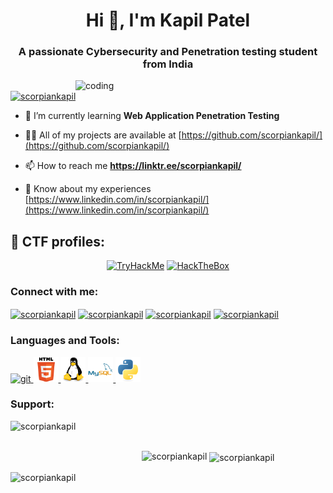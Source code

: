 <h1 align="center">Hi 👋, I'm Kapil Patel</h1>
<h3 align="center">A passionate Cybersecurity and Penetration testing student from India</h3>

<img align="right" alt="coding" width="400" src="https://i.pinimg.com/originals/54/e3/7d/54e37d8074ebcde1d96c77d7b2a7f310.gif">

<p align="left"> <a href="https://twitter.com/scorpiankapil" target="blank"><img src="https://img.shields.io/twitter/follow/scorpiankapil?logo=twitter&style=for-the-badge" alt="scorpiankapil" /></a> </p>

- 🌱 I’m currently learning **Web Application Penetration Testing**

- 👨‍💻 All of my projects are available at [https://github.com/scorpiankapil/](https://github.com/scorpiankapil/)

- 📫 How to reach me **https://linktr.ee/scorpiankapil/**

- 📄 Know about my experiences [https://www.linkedin.com/in/scorpiankapil/](https://www.linkedin.com/in/scorpiankapil/)

## :triangular_flag_on_post: CTF profiles:

<div align="center">
 <a href="https://tryhackme.com/p/scorpiankapil"><img src="https://tryhackme-badges.s3.amazonaws.com/scorpiankapil.png" alt="TryHackMe"></a>
 <a href="https://app.hackthebox.com/profile/1124741"><img src="https://www.hackthebox.com/badge/image/1124741" alt="HackTheBox"></a>
</div>

<h3 align="left">Connect with me:</h3>
<p align="left">
<a href="https://twitter.com/scorpiankapil" target="blank"><img align="center" src="https://raw.githubusercontent.com/rahuldkjain/github-profile-readme-generator/master/src/images/icons/Social/twitter.svg" alt="scorpiankapil" height="30" width="40" /></a>
<a href="https://linkedin.com/in/scorpiankapil" target="blank"><img align="center" src="https://raw.githubusercontent.com/rahuldkjain/github-profile-readme-generator/master/src/images/icons/Social/linked-in-alt.svg" alt="scorpiankapil" height="30" width="40" /></a>
<a href="https://instagram.com/scorpiankapil" target="blank"><img align="center" src="https://raw.githubusercontent.com/rahuldkjain/github-profile-readme-generator/master/src/images/icons/Social/instagram.svg" alt="scorpiankapil" height="30" width="40" /></a>
<a href="https://www.hackerrank.com/scorpiankapil" target="blank"><img align="center" src="https://raw.githubusercontent.com/rahuldkjain/github-profile-readme-generator/master/src/images/icons/Social/hackerrank.svg" alt="scorpiankapil" height="30" width="40" /></a>
</p>

<h3 align="left">Languages and Tools:</h3>
<p align="left"> <a href="https://git-scm.com/" target="_blank" rel="noreferrer"> <img src="https://www.vectorlogo.zone/logos/git-scm/git-scm-icon.svg" alt="git" width="40" height="40"/> </a> <a href="https://www.w3.org/html/" target="_blank" rel="noreferrer"> <img src="https://raw.githubusercontent.com/devicons/devicon/master/icons/html5/html5-original-wordmark.svg" alt="html5" width="40" height="40"/> </a> <a href="https://www.linux.org/" target="_blank" rel="noreferrer"> <img src="https://raw.githubusercontent.com/devicons/devicon/master/icons/linux/linux-original.svg" alt="linux" width="40" height="40"/> </a> <a href="https://www.mysql.com/" target="_blank" rel="noreferrer"> <img src="https://raw.githubusercontent.com/devicons/devicon/master/icons/mysql/mysql-original-wordmark.svg" alt="mysql" width="40" height="40"/> </a> <a href="https://www.python.org" target="_blank" rel="noreferrer"> <img src="https://raw.githubusercontent.com/devicons/devicon/master/icons/python/python-original.svg" alt="python" width="40" height="40"/> </a> </p>

<h3 align="left">Support:</h3>
<p><a href="https://www.buymeacoffee.com/scorpiankapil"> <img align="left" src="https://cdn.buymeacoffee.com/buttons/v2/default-yellow.png" height="50" width="210" alt="scorpiankapil" /></a></p><br><br>

<p><img align="left" src="https://github-readme-stats.vercel.app/api/top-langs?username=scorpiankapil&show_icons=true&locale=en&layout=compact" alt="scorpiankapil" /></p>

<p>&nbsp;<img align="center" src="https://github-readme-stats.vercel.app/api?username=scorpiankapil&show_icons=true&locale=en" alt="scorpiankapil" /></p>

<p><img align="center" src="https://github-readme-streak-stats.herokuapp.com/?user=scorpiankapil&" alt="scorpiankapil" /></p>
